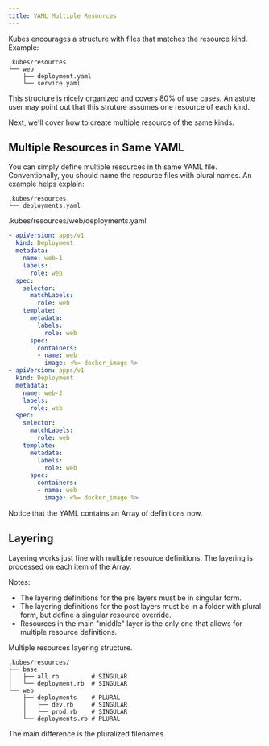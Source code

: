 ```yaml
---
title: YAML Multiple Resources
---
```


Kubes encourages a structure with files that matches the resource kind. Example:

    .kubes/resources
    └── web
        ├── deployment.yaml
        └── service.yaml

This structure is nicely organized and covers 80% of use cases. An astute user may point out that this struture assumes one resource of each kind.

Next, we'll cover how to create multiple resource of the same kinds.

## Multiple Resources in Same YAML

You can simply define multiple resources in th same YAML file. Conventionally, you should name the resource files with plural names. An example helps explain:

    .kubes/resources
    └── deployments.yaml

.kubes/resources/web/deployments.yaml

```yaml
- apiVersion: apps/v1
  kind: Deployment
  metadata:
    name: web-1
    labels:
      role: web
  spec:
    selector:
      matchLabels:
        role: web
    template:
      metadata:
        labels:
          role: web
      spec:
        containers:
        - name: web
          image: <%= docker_image %>
- apiVersion: apps/v1
  kind: Deployment
  metadata:
    name: web-2
    labels:
      role: web
  spec:
    selector:
      matchLabels:
        role: web
    template:
      metadata:
        labels:
          role: web
      spec:
        containers:
        - name: web
          image: <%= docker_image %>
```

Notice that the YAML contains an Array of definitions now.

## Layering

Layering works just fine with multiple resource definitions. The layering is processed on each item of the Array.

Notes:

* The layering definitions for the pre layers must be in singular form.
* The layering definitions for the post layers must be in a folder with plural form, but define a singular resource override.
* Resources in the main "middle" layer is the only one that allows for multiple resource definitions.

Multiple resources layering structure.

    .kubes/resources/
    ├── base
    │   ├── all.rb         # SINGULAR
    │   └── deployment.rb  # SINGULAR
    └── web
        ├── deployments    # PLURAL
        │   ├── dev.rb     # SINGULAR
        │   └── prod.rb    # SINGULAR
        └── deployments.rb # PLURAL

The main difference is the pluralized filenames.
